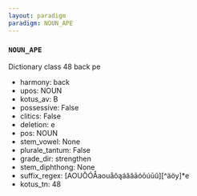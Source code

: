 ```yaml
---
layout: paradigm
paradigm: NOUN_APE
---
```

### ` NOUN_APE `

Dictionary class 48 back pe
* harmony: back
* upos: NOUN
* kotus_av: B
* possessive: False
* clitics: False
* deletion: e
* pos: NOUN
* stem_vowel: None
* plurale_tantum: False
* grade_dir: strengthen
* stem_diphthong: None
* suffix_regex: [AOUŌÓÅaouåôąáăâāóōúūû][^äöy]*e
* kotus_tn: 48
